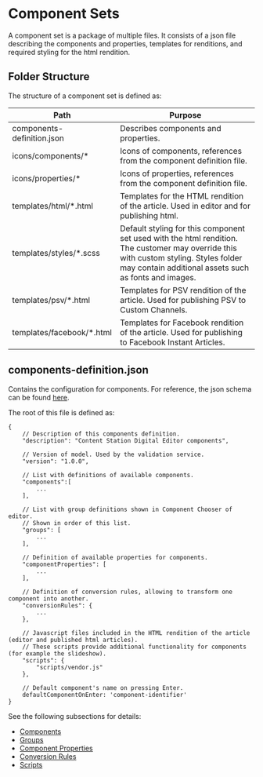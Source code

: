 # Component Sets

A component set is a package of multiple files. It consists of a json file describing the components and properties, templates for renditions, and required styling for the html rendition.

## Folder Structure
The structure of a component set is defined as:

| Path | Purpose |
| ------------- | ------------- |
| components-definition.json  | Describes components and properties.  |
| icons/components/* | Icons of components, references from the component definition file. |
| icons/properties/* | Icons of properties, references from the component definition file. |
| templates/html/*.html | 	Templates for the HTML rendition of the article. Used in editor and for publishing html.  |
| templates/styles/*.scss | Default styling for this component set used with the html rendition. The customer may override this with custom styling. Styles folder may contain additional assets such as fonts and images. |
| templates/psv/*.html | Templates for PSV rendition of the article. Used for publishing PSV to Custom Channels. |
| templates/facebook/*.html | Templates for Facebook rendition of the article. Used for publishing to Facebook Instant Articles. |

## components-definition.json

Contains the configuration for components. For reference, the json schema can be found [here](https://github.com/WoodWing/csde-components-validator/blob/master/lib/components-schema-v1_0_x.ts).

The root of this file is defined as:
```
{
    // Description of this components definition.
    "description": "Content Station Digital Editor components",

    // Version of model. Used by the validation service.
    "version": "1.0.0",

    // List with definitions of available components.
    "components":[
        ...
    ],

    // List with group definitions shown in Component Chooser of editor.
    // Shown in order of this list.
    "groups": [
        ...
    ],

    // Definition of available properties for components.
    "componentProperties": [
        ...
    ],

    // Definition of conversion rules, allowing to transform one component into another.
    "conversionRules": {
        ...
    },

    // Javascript files included in the HTML rendition of the article (editor and published html articles).
    // These scripts provide additional functionality for components (for example the slideshow).
    "scripts": {
        "scripts/vendor.js"
    },

    // Default component's name on pressing Enter.
    defaultComponentOnEnter: 'component-identifier'
}
```

See the following subsections for details:

* [Components](COMPONENTS.md)
* [Groups](GROUPS.md)
* [Component Properties](PROPERTIES.md)
* [Conversion Rules](CONVERSION_RULES.md)
* [Scripts](SCRIPTS.md)